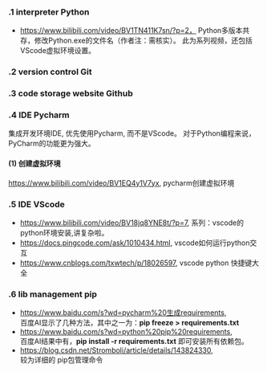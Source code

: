 ### .1 interpreter Python
+ https://www.bilibili.com/video/BV1TN411K7sn/?p=2，
  Python多版本共存，修改Python.exe的文件名（作者注：需核实）。
  此为系列视频，还包括VScode虚拟环境设置。
  
### .2 version control Git

### .3 code storage website Github

### .4 IDE Pycharm
集成开发环境IDE, 优先使用Pycharm, 而不是VScode。
对于Python编程来说，PyCharm的功能更为强大。
#### (1) 创建虚拟环境
https://www.bilibili.com/video/BV1EQ4y1V7yx, pycharm创建虚拟环境 

### .5 IDE VScode
+ https://www.bilibili.com/video/BV18jq8YNE8t/?p=7, 系列：vscode的python环境安装,讲复杂啦。
+ https://docs.pingcode.com/ask/1010434.html, vscode如何运行python交互
+ https://www.cnblogs.com/txwtech/p/18026597, vscode python 快捷键大全

### .6 lib management pip
+ https://www.baidu.com/s?wd=pycharm%20生成requirements, <br>
  百度AI显示了几种方法，其中之一为：**pip freeze > requirements.txt**
+ https://www.baidu.com/s?wd=python%20pip%20requirements, <br>
百度AI结果中有，**pip install -r requirements.txt** 即可安装所有依赖包。
+ https://blog.csdn.net/Stromboli/article/details/143824330, <br>
较为详细的 pip包管理命令